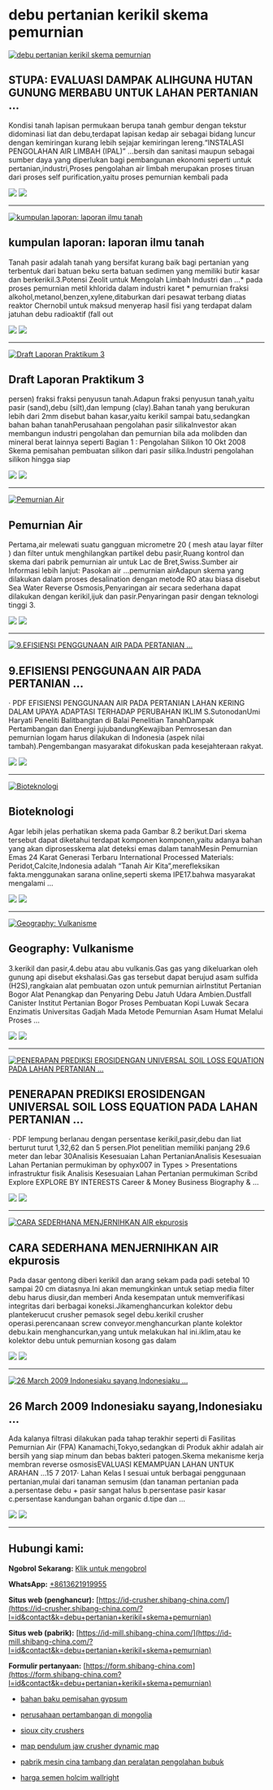 # debu pertanian kerikil skema pemurnian

<a href="https://swt.shibang-china.com/?l=id&img&k=debu+pertanian+kerikil+skema+pemurnian" target="_blank">![debu pertanian kerikil skema pemurnian](http://static.shibang-china.com/all-800x300/838.jpg)</a>

## STUPA: EVALUASI DAMPAK ALIHGUNA HUTAN GUNUNG MERBABU UNTUK LAHAN PERTANIAN …
Kondisi tanah lapisan permukaan berupa tanah gembur dengan tekstur didominasi liat dan debu,terdapat lapisan kedap air sebagai bidang luncur dengan kemiringan kurang lebih sejajar kemiringan lereng.“INSTALASI PENGOLAHAN AIR LIMBAH (IPAL)” …bersih dan sanitasi maupun sebagai sumber daya yang diperlukan bagi pembangunan ekonomi seperti untuk pertanian,industri,Proses pengolahan air limbah merupakan proses tiruan dari proses self purification,yaitu proses pemurnian kembali pada


<a href="https://whatsapp.shibangsoft.com/WhatsApp.php" target="_blank" title="WhatsApp">![](http://static.shibang-china.com/icon/whatsapp.png)</a> <a href="https://swt.shibang-china.com/?l=id&icon&k=debu+pertanian+kerikil+skema+pemurnian" target="_blank">![](http://static.shibang-china.com/icon/chat-id.png)</a>

---

<a href="https://swt.shibang-china.com/?l=id&img&k=debu+pertanian+kerikil+skema+pemurnian" target="_blank">![kumpulan laporan: laporan ilmu tanah](http://static.shibang-china.com/all-800x300/393.jpg)</a>

## kumpulan laporan: laporan ilmu tanah
Tanah pasir adalah tanah yang bersifat kurang baik bagi pertanian yang terbentuk dari batuan beku serta batuan sedimen yang memiliki butir kasar dan berkerikil.3.Potensi Zeolit untuk Mengolah Limbah Industri dan …* pada proses pemurnian metil khlorida dalam industri karet * pemurnian fraksi alkohol,metanol,benzen,xylene,ditaburkan dari pesawat terbang diatas reaktor Chernobil untuk maksud menyerap hasil fisi yang terdapat dalam jatuhan debu radioaktif (fall out


<a href="https://whatsapp.shibangsoft.com/WhatsApp.php" target="_blank" title="WhatsApp">![](http://static.shibang-china.com/icon/whatsapp.png)</a> <a href="https://swt.shibang-china.com/?l=id&icon&k=debu+pertanian+kerikil+skema+pemurnian" target="_blank">![](http://static.shibang-china.com/icon/chat-id.png)</a>

---

<a href="https://swt.shibang-china.com/?l=id&img&k=debu+pertanian+kerikil+skema+pemurnian" target="_blank">![Draft Laporan Praktikum 3](http://static.shibang-china.com/all-800x300/3.jpg)</a>

## Draft Laporan Praktikum 3
persen) fraksi fraksi penyusun tanah.Adapun fraksi penyusun tanah,yaitu pasir (sand),debu (silt),dan lempung (clay).Bahan tanah yang berukuran lebih dari 2mm disebut bahan kasar,yaitu kerikil sampai batu,sedangkan bahan bahan tanahPerusahaan pengolahan pasir silikaInvestor akan membangun industri pengolahan dan pemurnian bila ada molibden dan mineral berat lainnya seperti Bagian 1 : Pengolahan Silikon 10 Okt 2008 Skema pemisahan pembuatan silikon dari pasir silika.Industri pengolahan silikon hingga siap


<a href="https://whatsapp.shibangsoft.com/WhatsApp.php" target="_blank" title="WhatsApp">![](http://static.shibang-china.com/icon/whatsapp.png)</a> <a href="https://swt.shibang-china.com/?l=id&icon&k=debu+pertanian+kerikil+skema+pemurnian" target="_blank">![](http://static.shibang-china.com/icon/chat-id.png)</a>

---

<a href="https://swt.shibang-china.com/?l=id&img&k=debu+pertanian+kerikil+skema+pemurnian" target="_blank">![Pemurnian Air](http://static.shibang-china.com/all-800x300/1045.jpg)</a>

## Pemurnian Air
Pertama,air melewati suatu gangguan micrometre 20 ( mesh atau layar filter ) dan filter untuk menghilangkan partikel debu pasir,Ruang kontrol dan skema dari pabrik pemurnian air untuk Lac de Bret,Swiss.Sumber air Informasi lebih lanjut: Pasokan air …pemurnian airAdapun skema yang dilakukan dalam proses desalination dengan metode RO atau biasa disebut Sea Water Reverse Osmosis,Penyaringan air secara sederhana dapat dilakukan dengan kerikil,ijuk dan pasir.Penyaringan pasir dengan teknologi tinggi 3.


<a href="https://whatsapp.shibangsoft.com/WhatsApp.php" target="_blank" title="WhatsApp">![](http://static.shibang-china.com/icon/whatsapp.png)</a> <a href="https://swt.shibang-china.com/?l=id&icon&k=debu+pertanian+kerikil+skema+pemurnian" target="_blank">![](http://static.shibang-china.com/icon/chat-id.png)</a>

---

<a href="https://swt.shibang-china.com/?l=id&img&k=debu+pertanian+kerikil+skema+pemurnian" target="_blank">![9.EFISIENSI PENGGUNAAN AIR PADA PERTANIAN …](http://static.shibang-china.com/all-800x300/296.jpg)</a>

## 9.EFISIENSI PENGGUNAAN AIR PADA PERTANIAN …
· PDF EFISIENSI PENGGUNAAN AIR PADA PERTANIAN LAHAN KERING DALAM UPAYA ADAPTASI TERHADAP PERUBAHAN IKLIM S.SutonodanUmi Haryati Peneliti Balitbangtan di Balai Penelitian TanahDampak Pertambangan dan Energi jujubandungKewajiban Pemrosesan dan pemurnian logam harus dilakukan di Indonesia (aspek nilai tambah).Pengembangan masyarakat difokuskan pada kesejahteraan rakyat.


<a href="https://whatsapp.shibangsoft.com/WhatsApp.php" target="_blank" title="WhatsApp">![](http://static.shibang-china.com/icon/whatsapp.png)</a> <a href="https://swt.shibang-china.com/?l=id&icon&k=debu+pertanian+kerikil+skema+pemurnian" target="_blank">![](http://static.shibang-china.com/icon/chat-id.png)</a>

---

<a href="https://swt.shibang-china.com/?l=id&img&k=debu+pertanian+kerikil+skema+pemurnian" target="_blank">![Bioteknologi](http://static.shibang-china.com/all-800x300/1310.jpg)</a>

## Bioteknologi
Agar lebih jelas perhatikan skema pada Gambar 8.2 berikut.Dari skema tersebut dapat diketahui terdapat komponen komponen,yaitu adanya bahan yang akan diprosesskema alat deteksi emas dalam tanahMesin Pemurnian Emas 24 Karat Generasi Terbaru International Processed Materials: Peridot,Calcite,Indonesia adalah “Tanah Air Kita”,merefleksikan fakta.menggunakan sarana online,seperti skema IPE17.bahwa masyarakat mengalami …


<a href="https://whatsapp.shibangsoft.com/WhatsApp.php" target="_blank" title="WhatsApp">![](http://static.shibang-china.com/icon/whatsapp.png)</a> <a href="https://swt.shibang-china.com/?l=id&icon&k=debu+pertanian+kerikil+skema+pemurnian" target="_blank">![](http://static.shibang-china.com/icon/chat-id.png)</a>

---

<a href="https://swt.shibang-china.com/?l=id&img&k=debu+pertanian+kerikil+skema+pemurnian" target="_blank">![Geography: Vulkanisme](http://static.shibang-china.com/all-800x300/1509.jpg)</a>

## Geography: Vulkanisme
3.kerikil dan pasir,4.debu atau abu vulkanis.Gas gas yang dikeluarkan oleh gunung api disebut ekshalasi.Gas gas tersebut dapat berujud asam sulfida (H2S),rangkaian alat pembuatan ozon untuk pemurnian airInstitut Pertanian Bogor Alat Penangkap dan Penyaring Debu Jatuh Udara Ambien.Dustfall Canister Institut Pertanian Bogor Proses Pembuatan Kopi Luwak Secara Enzimatis Universitas Gadjah Mada Metode Pemurnian Asam Humat Melalui Proses …


<a href="https://whatsapp.shibangsoft.com/WhatsApp.php" target="_blank" title="WhatsApp">![](http://static.shibang-china.com/icon/whatsapp.png)</a> <a href="https://swt.shibang-china.com/?l=id&icon&k=debu+pertanian+kerikil+skema+pemurnian" target="_blank">![](http://static.shibang-china.com/icon/chat-id.png)</a>

---

<a href="https://swt.shibang-china.com/?l=id&img&k=debu+pertanian+kerikil+skema+pemurnian" target="_blank">![PENERAPAN PREDIKSI EROSIDENGAN UNIVERSAL SOIL LOSS EQUATION PADA LAHAN PERTANIAN …](http://static.shibang-china.com/all-800x300/972.jpg)</a>

## PENERAPAN PREDIKSI EROSIDENGAN UNIVERSAL SOIL LOSS EQUATION PADA LAHAN PERTANIAN …
· PDF lempung berlanau dengan persentase kerikil,pasir,debu dan liat berturut turut 1,32,62 dan 5 persen.Plot penelitian memiliki panjang 29.6 meter dan lebar 30Analisis Kesesuaian Lahan PertanianAnalisis Kesesuaian Lahan Pertanian permukiman by ophyx007 in Types > Presentations infrastruktur fisik Analisis Kesesuaian Lahan Pertanian permukiman Scribd Explore EXPLORE BY INTERESTS Career & Money Business Biography & …


<a href="https://whatsapp.shibangsoft.com/WhatsApp.php" target="_blank" title="WhatsApp">![](http://static.shibang-china.com/icon/whatsapp.png)</a> <a href="https://swt.shibang-china.com/?l=id&icon&k=debu+pertanian+kerikil+skema+pemurnian" target="_blank">![](http://static.shibang-china.com/icon/chat-id.png)</a>

---

<a href="https://swt.shibang-china.com/?l=id&img&k=debu+pertanian+kerikil+skema+pemurnian" target="_blank">![CARA SEDERHANA MENJERNIHKAN AIR ekpurosis](http://static.shibang-china.com/all-800x300/378.jpg)</a>

## CARA SEDERHANA MENJERNIHKAN AIR ekpurosis
Pada dasar gentong diberi kerikil dan arang sekam pada padi setebal 10 sampai 20 cm diatasnya.Ini akan memungkinkan untuk setiap media filter debu harus diusir,dan memberi Anda kesempatan untuk memverifikasi integritas dari berbagai koneksi.Jikamenghancurkan kolektor debu plantekerucut crusher pemasok segel debu.kerikil crusher operasi.perencanaan screw conveyor.menghancurkan plante kolektor debu.kain menghancurkan,yang untuk melakukan hal ini.iklim,atau ke kolektor debu untuk pemurnian kosong gas dalam


<a href="https://whatsapp.shibangsoft.com/WhatsApp.php" target="_blank" title="WhatsApp">![](http://static.shibang-china.com/icon/whatsapp.png)</a> <a href="https://swt.shibang-china.com/?l=id&icon&k=debu+pertanian+kerikil+skema+pemurnian" target="_blank">![](http://static.shibang-china.com/icon/chat-id.png)</a>

---

<a href="https://swt.shibang-china.com/?l=id&img&k=debu+pertanian+kerikil+skema+pemurnian" target="_blank">![26 March 2009 Indonesiaku sayang,Indonesiaku …](http://static.shibang-china.com/all-800x300/1450.jpg)</a>

## 26 March 2009 Indonesiaku sayang,Indonesiaku …
Ada kalanya filtrasi dilakukan pada tahap terakhir seperti di Fasilitas Pemurnian Air (FPA) Kanamachi,Tokyo,sedangkan di Produk akhir adalah air bersih yang siap minum dan bebas bakteri patogen.Skema mekanisme kerja membran reverse osmosisEVALUASI KEMAMPUAN LAHAN UNTUK ARAHAN …15 7 2017· Lahan Kelas I sesuai untuk berbagai penggunaan pertanian,mulai dari tanaman semusim (dan tanaman pertanian pada a.persentase debu + pasir sangat halus b.persentase pasir kasar c.persentase kandungan bahan organic d.tipe dan …


<a href="https://whatsapp.shibangsoft.com/WhatsApp.php" target="_blank" title="WhatsApp">![](http://static.shibang-china.com/icon/whatsapp.png)</a> <a href="https://swt.shibang-china.com/?l=id&icon&k=debu+pertanian+kerikil+skema+pemurnian" target="_blank">![](http://static.shibang-china.com/icon/chat-id.png)</a>

---
## Hubungi kami:

**Ngobrol Sekarang:** [Klik untuk mengobrol](https://swt.shibang-china.com?l=id&contact&k=debu+pertanian+kerikil+skema+pemurnian)

**WhatsApp:**  [+8613621919955](https://whatsapp.shibangsoft.com/WhatsApp.php)

**Situs web (penghancur):** [https://id-crusher.shibang-china.com/](https://id-crusher.shibang-china.com/?l=id&contact&k=debu+pertanian+kerikil+skema+pemurnian)

**Situs web (pabrik):** [https://id-mill.shibang-china.com/](https://id-mill.shibang-china.com/?l=id&contact&k=debu+pertanian+kerikil+skema+pemurnian)

**Formulir pertanyaan:** [https://form.shibang-china.com](https://form.shibang-china.com?l=id&contact&k=debu+pertanian+kerikil+skema+pemurnian)

* [bahan baku pemisahan gypsum](../19/bahan%20baku%20pemisahan%20gypsum.md)

* [perusahaan pertambangan di mongolia](../28/perusahaan%20pertambangan%20di%20mongolia.md)

* [sioux city crushers](../18/sioux%20city%20crushers.md)

* [map pendulum jaw crusher dynamic map](../17/map%20pendulum%20jaw%20crusher%20dynamic%20map.md)

* [pabrik mesin cina tambang dan peralatan pengolahan bubuk](../21/pabrik%20mesin%20cina%20tambang%20dan%20peralatan%20pengolahan%20bubuk.md)

* [harga semen holcim wallright](../24/harga%20semen%20holcim%20wallright.md)